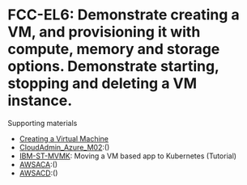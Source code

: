# FCC-EL6: Demonstrate creating a VM, and provisioning it with compute, memory and storage options. Demonstrate starting, stopping and deleting a VM instance. 

Supporting materials

* [Creating a Virtual Machine](/Materials/QL-VM.md)
* [CloudAdmin_Azure_M02]():()
* [IBM-ST-MVMK](/Materials/IBM-ST-MVMK.md): Moving a VM based app to Kubernetes (Tutorial)
* [AWSACA]():()
* [AWSACD]():()

											
